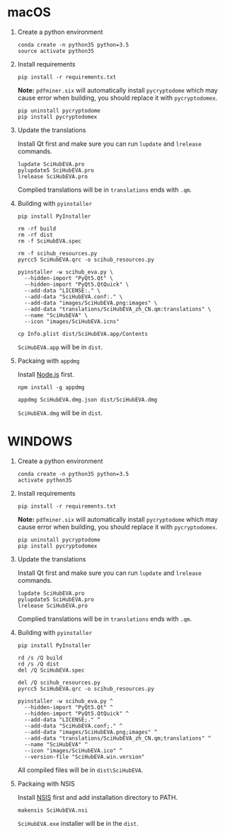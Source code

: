 # macOS

1. Create a python environment

   ```{bash}
   conda create -n python35 python=3.5
   source activate python35
   ```

2. Install requirements

   ```{bash}
   pip install -r requirements.txt
   ```

   **Note:** `pdfminer.six` will automatically install `pycryptodome` which may cause error when building, you should replace it with `pycryptodomex`.

   ```{bash}
   pip uninstall pycryptodome
   pip install pycryptodomex
   ```

3. Update the translations

   Install Qt first and make sure you can run `lupdate` and `lrelease` commands.

   ```{bash}
   lupdate SciHubEVA.pro
   pylupdate5 SciHubEVA.pro
   lrelease SciHubEVA.pro
   ```

   Complied translations will be in `translations` ends with `.qm`.

4. Building with `pyinstaller`

   ```{bash}
   pip install PyInstaller

   rm -rf build
   rm -rf dist
   rm -f SciHubEVA.spec
   
   rm -f scihub_resources.py
   pyrcc5 SciHubEVA.qrc -o scihub_resources.py
   
   pyinstaller -w scihub_eva.py \
     --hidden-import "PyQt5.Qt" \
     --hidden-import "PyQt5.QtQuick" \
     --add-data "LICENSE:." \
     --add-data "SciHubEVA.conf:." \
     --add-data "images/SciHubEVA.png:images" \
     --add-data "translations/SciHubEVA_zh_CN.qm:translations" \
     --name "SciHubEVA" \
     --icon "images/SciHubEVA.icns"
   
   cp Info.plist dist/SciHubEVA.app/Contents
   ```

   `SciHubEVA.app` will be in `dist`.

5. Packaing with `appdmg`

   Install [Node.js](https://nodejs.org) first.

   ```{bash}
   npm install -g appdmg

   appdmg SciHubEVA.dmg.json dist/SciHubEVA.dmg
   ```

   `SciHubEVA.dmg` will be in `dist`.

# WINDOWS

1. Create a python environment

   ```{bat}
   conda create -n python35 python=3.5
   activate python35
   ```

2. Install requirements

   ```{bat}
   pip install -r requirements.txt
   ```

   **Note:** `pdfminer.six` will automatically install `pycryptodome` which may cause error when building, you should replace it with `pycryptodomex`.

   ```{bat}
   pip uninstall pycryptodome
   pip install pycryptodomex
   ```

3. Update the translations

   Install Qt first and make sure you can run `lupdate` and `lrelease` commands.

   ```{bash}
   lupdate SciHubEVA.pro
   pylupdate5 SciHubEVA.pro
   lrelease SciHubEVA.pro
   ```

   Complied translations will be in `translations` ends with `.qm`.

4. Building with `pyinstaller`

   ```{bat}
   pip install PyInstaller
   
   rd /s /Q build
   rd /s /Q dist
   del /Q SciHubEVA.spec
   
   del /Q scihub_resources.py
   pyrcc5 SciHubEVA.qrc -o scihub_resources.py
   
   pyinstaller -w scihub_eva.py ^
     --hidden-import "PyQt5.Qt" ^
     --hidden-import "PyQt5.QtQuick" ^
     --add-data "LICENSE;." ^
     --add-data "SciHubEVA.conf;." ^
     --add-data "images/SciHubEVA.png;images" ^
     --add-data "translations/SciHubEVA_zh_CN.qm;translations" ^
     --name "SciHubEVA" ^
     --icon "images/SciHubEVA.ico" ^
     --version-file "SciHubEVA.win.version"
   ```

   All compiled files will be in `dist\SciHubEVA`.

5. Packaing with NSIS

   Install [NSIS](http://nsis.sourceforge.net) first and add installation directory to PATH.

   ```{bash}
   makensis SciHubEVA.nsi
   ```

   `SciHubEVA.exe` installer will be in the `dist`.
